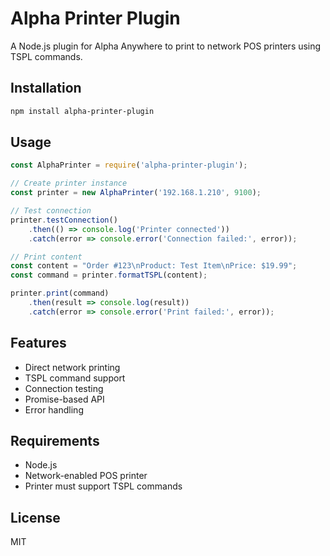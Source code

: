 # Alpha Printer Plugin

A Node.js plugin for Alpha Anywhere to print to network POS printers using TSPL commands.

## Installation

```bash
npm install alpha-printer-plugin
```

## Usage

```javascript
const AlphaPrinter = require('alpha-printer-plugin');

// Create printer instance
const printer = new AlphaPrinter('192.168.1.210', 9100);

// Test connection
printer.testConnection()
    .then(() => console.log('Printer connected'))
    .catch(error => console.error('Connection failed:', error));

// Print content
const content = "Order #123\nProduct: Test Item\nPrice: $19.99";
const command = printer.formatTSPL(content);

printer.print(command)
    .then(result => console.log(result))
    .catch(error => console.error('Print failed:', error));
```

## Features
- Direct network printing
- TSPL command support
- Connection testing
- Promise-based API
- Error handling

## Requirements
- Node.js
- Network-enabled POS printer
- Printer must support TSPL commands

## License
MIT